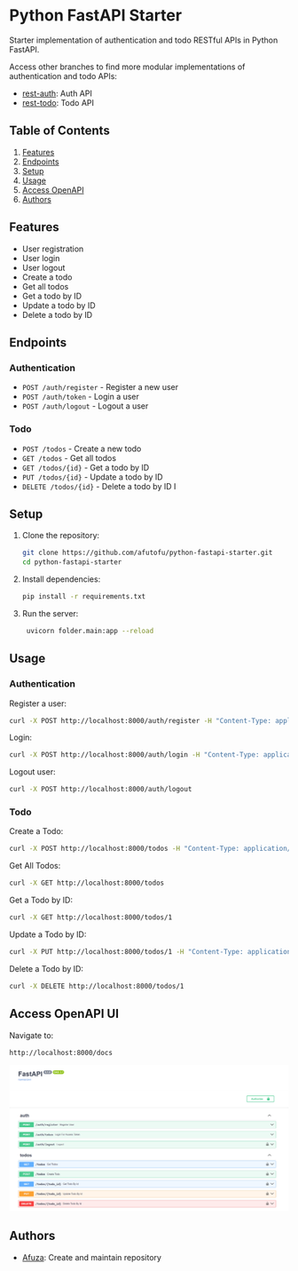 # Python FastAPI Starter

Starter implementation of authentication and todo RESTful APIs in Python FastAPI.

Access other branches to find more modular implementations of authentication and todo APIs:

- [rest-auth](https://github.com/afutofu/python-fastapi-starter/tree/rest-auth): Auth API
- [rest-todo](https://github.com/afutofu/python-fastapi-starter/tree/rest-todo): Todo API

## Table of Contents

1. [Features](#features)
1. [Endpoints](#endpoints)
1. [Setup](#setup)
1. [Usage](#usage)
1. [Access OpenAPI](#access-openapi-ui)
1. [Authors](#authors)

## Features

- User registration
- User login
- User logout
- Create a todo
- Get all todos
- Get a todo by ID
- Update a todo by ID
- Delete a todo by ID

## Endpoints

### Authentication

- `POST /auth/register` - Register a new user
- `POST /auth/token` - Login a user
- `POST /auth/logout` - Logout a user

### Todo

- `POST /todos` - Create a new todo
- `GET /todos` - Get all todos
- `GET /todos/{id}` - Get a todo by ID
- `PUT /todos/{id}` - Update a todo by ID
- `DELETE /todos/{id}` - Delete a todo by ID
  I

## Setup

1. Clone the repository:

   ```bash
   git clone https://github.com/afutofu/python-fastapi-starter.git
   cd python-fastapi-starter
   ```

2. Install dependencies:

   ```bash
   pip install -r requirements.txt
   ```

3. Run the server:

   ```bash
    uvicorn folder.main:app --reload
   ```

## Usage

### Authentication

Register a user:

```bash
curl -X POST http://localhost:8000/auth/register -H "Content-Type: application/json" -d '{"username":"testuser", "password":"password123"}'
```

Login:

```bash
curl -X POST http://localhost:8000/auth/login -H "Content-Type: application/json" -d '{"username":"testuser", "password":"password123"}'

```

Logout user:

```bash
curl -X POST http://localhost:8000/auth/logout
```

### Todo

Create a Todo:

```bash
curl -X POST http://localhost:8000/todos -H "Content-Type: application/json" -d '{"text":"Test Todo", "completed":false}'
```

Get All Todos:

```bash
curl -X GET http://localhost:8000/todos
```

Get a Todo by ID:

```bash
curl -X GET http://localhost:8000/todos/1
```

Update a Todo by ID:

```bash
curl -X PUT http://localhost:8000/todos/1 -H "Content-Type: application/json" -d '{"text":"Updated Todo", "completed":true}'
```

Delete a Todo by ID:

```bash
curl -X DELETE http://localhost:8000/todos/1
```

## Access OpenAPI UI

Navigate to:

```bash
http://localhost:8000/docs
```

![OpenAPI (Swagger) UI](openapi-image.png)

## Authors

- [Afuza](https://github.com/afutofu): Create and maintain repository
